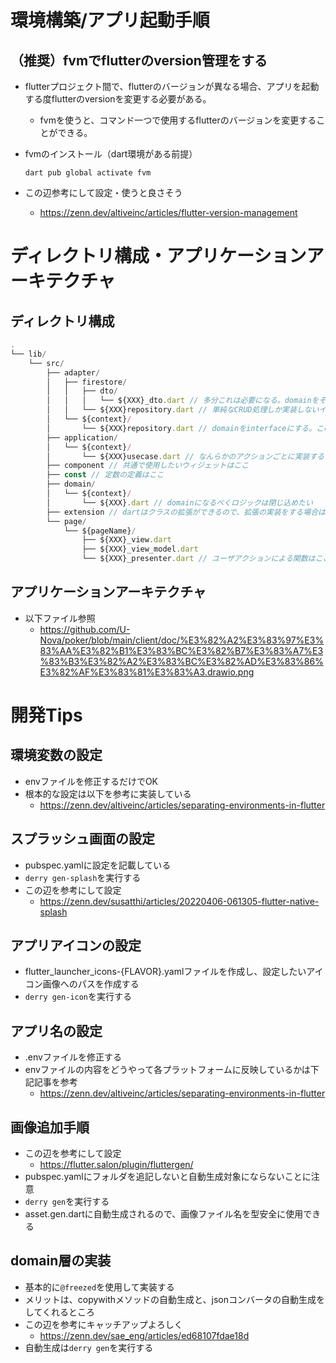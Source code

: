 
# 環境構築/アプリ起動手順

## （推奨）fvmでflutterのversion管理をする
- flutterプロジェクト間で、flutterのバージョンが異なる場合、アプリを起動する度flutterのversionを変更する必要がある。
  - fvmを使うと、コマンド一つで使用するflutterのバージョンを変更することができる。
- fvmのインストール（dart環境がある前提）
  
  ```dart pub global activate fvm```

- この辺参考にして設定・使うと良さそう
  - https://zenn.dev/altiveinc/articles/flutter-version-management

# ディレクトリ構成・アプリケーションアーキテクチャ

## ディレクトリ構成
```javascript
.
└── lib/
    └── src/
        ├── adapter/
        │   ├── firestore/
        │   │   ├── dto/
        │   │   │   └── ${XXX}_dto.dart // 多分これは必要になる。domainをそのままCRUDに使える場合は実装しなくてもいいと思う
        │   │   └── ${XXX}repository.dart // 単純なCRUD処理しか実装しないイメージ
        │   └── ${context}/
        │       └── ${XXX}repository.dart // domainをinterfaceにする。この中でfirestore配下を使いながら、やりたいことを実現するイメージ
        ├── application/
        │   └── ${context}/
        │       └── ${XXX}usecase.dart // なんらかのアクションごとに実装するイメージ。ex) ゲーム開始 -> start_game_usecaseなど
        ├── component // 共通で使用したいウィジェットはここ
        ├── const // 定数の定義はここ
        ├── domain/
        │   └── ${context}/
        │       └── ${XXX}.dart // domainになるべくロジックは閉じ込めたい
        ├── extension // dartはクラスの拡張ができるので、拡張の実装をする場合はここ
        └── page/
            └── ${pageName}/
                ├── ${XXX}_view.dart
                ├── ${XXX}_view_model.dart
                └── ${XXX}_presenter.dart // ユーザアクションによる関数はここに実装される。ここからusecaseを呼ぶイメージ
```

## アプリケーションアーキテクチャ
- 以下ファイル参照
  - https://github.com/U-Nova/poker/blob/main/client/doc/%E3%82%A2%E3%83%97%E3%83%AA%E3%82%B1%E3%83%BC%E3%82%B7%E3%83%A7%E3%83%B3%E3%82%A2%E3%83%BC%E3%82%AD%E3%83%86%E3%82%AF%E3%83%81%E3%83%A3.drawio.png

# 開発Tips

## 環境変数の設定
- envファイルを修正するだけでOK
- 根本的な設定は以下を参考に実装している
  - https://zenn.dev/altiveinc/articles/separating-environments-in-flutter

## スプラッシュ画面の設定
- pubspec.yamlに設定を記載している
- `derry gen-splash`を実行する
- この辺を参考にして設定
  - https://zenn.dev/susatthi/articles/20220406-061305-flutter-native-splash

## アプリアイコンの設定
- flutter_launcher_icons-{FLAVOR}.yamlファイルを作成し、設定したいアイコン画像へのパスを作成する
- `derry gen-icon`を実行する

## アプリ名の設定
- .envファイルを修正する
- envファイルの内容をどうやって各プラットフォームに反映しているかは下記記事を参考
  - https://zenn.dev/altiveinc/articles/separating-environments-in-flutter

## 画像追加手順
- この辺を参考にして設定
  - https://flutter.salon/plugin/fluttergen/
- pubspec.yamlにフォルダを追記しないと自動生成対象にならないことに注意
- `derry gen`を実行する
- asset.gen.dartに自動生成されるので、画像ファイル名を型安全に使用できる

## domain層の実装
- 基本的に`@freezed`を使用して実装する
- メリットは、copywithメソッドの自動生成と、jsonコンバータの自動生成をしてくれるところ
- この辺を参考にキャッチアップよろしく
  - https://zenn.dev/sae_eng/articles/ed68107fdae18d
- 自動生成は`derry gen`を実行する